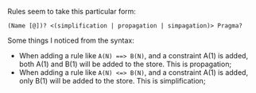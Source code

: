 Rules seem to take this particular form:

`(Name [@])? <(simplification | propagation | simpagation)> Pragma?`

Some things I noticed from the syntax:

* When adding a rule like `A(N) ==> B(N)`, and a constraint A(1) is added, both A(1) and B(1) will be added to the store. This is propagation;
* When adding a rule like `A(N) <=> B(N)`, and a constraint A(1) is added, only B(1) will be added to the store. This is simplification;

